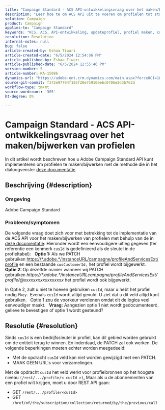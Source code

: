 ```yaml
---
title: "Campaign Standard - ACS API-ontwikkelingsvraag over het maken/bijwerken van profielen"
description: "Leer hoe te om ACS API uit te voeren om profielen tot stand te brengen/bij te werken gebruikend PATCH en cusId bedrijfssleutel zoals die in de documentatie wordt beschreven."
solution: Campaign
product: Campaign
applies-to: "Campaign Standard"
keywords: "KCS, ACS, API-ontwikkeling, updateprofiel, profiel maken, campagestandaard"
resolution: Resolution
internal-notes: null
bug: false
article-created-by: Eshaa Tiwari
article-created-date: "6/5/2024 12:54:06 PM"
article-published-by: Eshaa Tiwari
article-published-date: "6/5/2024 12:55:46 PM"
version-number: 5
article-number: KA-15086
dynamics-url: "https://adobe-ent.crm.dynamics.com/main.aspx?forceUCI=1&pagetype=entityrecord&etn=knowledgearticle&id=2731a4aa-3a23-ef11-840b-6045bd0201f5"
source-git-commit: f372e97794f185f20e75910ee6c0706e3d3b762d
workflow-type: tm+mt
source-wordcount: '305'
ht-degree: 0%

---
```


# Campaign Standard - ACS API-ontwikkelingsvraag over het maken/bijwerken van profielen


In dit artikel wordt beschreven hoe u Adobe Campaign Standard API kunt implementeren om profielen te maken/bijwerken met de methode die in het dialoogvenster [deze documentatie](https://experienceleague.adobe.com/docs/campaign-standard/using/working-with-apis/managing-profiles/updating-profiles.html?lang=en).

## Beschrijving {#description}


### Omgeving

Adobe Campaign Standard

### Probleem/symptomen

De volgende vraag doet zich voor met betrekking tot de implementatie van de ACS API voor het maken/bijwerken van profielen met behulp van de in [deze documentatie](https://experienceleague.adobe.com/docs/campaign-standard/using/working-with-apis/managing-profiles/updating-profiles.html?lang=en): Hieronder wordt een eenvoudigere uitleg gegeven (ter referentie een kenmerk `cusId` is gedefinieerd als de sleutel in de profieltabel):
 
<b>Optie 1:</b> Als we PATCH gebruiken [https://\*.adobe.\*/instanceURL/campagne/profileAndServicesExt/profile](https://na01.safelinks.protection.outlook.com/?url=https://mc.adobe.io/unilever-mkt-stage1/campaign/profileAndServicesExt/profile&amp;amp;data=02%7c01%7c%7c7ae64aa57f294ebc9d7d08d4bd48ea2f%7cfa7b1b5a7b34438794aed2c178decee1%7c0%7c0%7c636341568263078022&amp;amp;sdata=EVqAIvzLyFYiHf18eFGtnFm9ya/lLg2YfH5T3xer/9E%3D&amp;amp;reserved=0) en een bestaande `cusCustomerId,` het profiel wordt bijgewerkt.
 
<b>Optie 2: </b>Op dezelfde manier wanneer wij PATCH gebruiken *https://\*.adobe.\*/instanceURLcampagne/profileAndServicesExt/profile/@xxxxxxxxxxxxxxxxx* het profiel wordt ook bijgewerkt.

In Optie 2, zult u niet te hoeven gebruiken `cusId`, maar u hebt het profiel nodig `Pkey.` Evenals `cusId` wordt altijd gevuld. U ziet dat u dit veld altijd kunt gebruiken.
 
Optie 1 zou de voorkeur verdienen omdat dit de logica veel eenvoudiger maakt.
 
<b>Vraag:</b> Aangezien optie 1 niet wordt gedocumenteerd, gelieve te bevestigen of optie 1 wordt gesteund?


## Resolutie {#resolution}


Sinds `cusId` is een bedrijfssleutel in profiel, kan dit gebied worden gebruikt om de entiteit terug te winnen. En inderdaad, de PATCH zal ook werken. De volgende beperkingen moeten echter worden meegedeeld:

- Met de opdracht `cusId` veld kan niet worden gewijzigd met een PATCH.
- MAAK GEEN URL&#39;s voor verzamelingen.


Met de opdracht `cusId` het veld werkt voor profielbronnen op het hoogste niveau `(/rest/.../profile/< cusId >)`<b>, </b>Maar als u de abonnementen van een profiel wilt krijgen, moet u door REST API gaan:

- GET `/rest/.../profile/<cusId>`
- GET `/href/of/the/subscription/collection/returned/by/the/previous/call`

